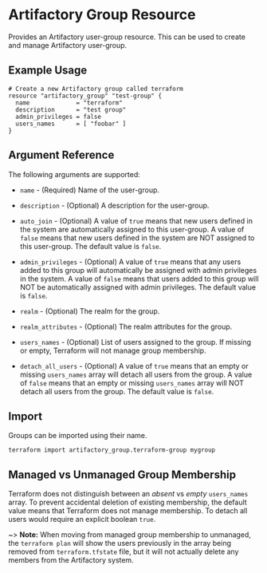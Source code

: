 # Artifactory Group Resource

Provides an Artifactory user-group resource. This can be used to create and manage Artifactory user-group.

## Example Usage

```hcl
# Create a new Artifactory group called terraform
resource "artifactory_group" "test-group" {
  name             = "terraform"
  description      = "test group"
  admin_privileges = false
  users_names      = [ "foobar" ]
}
```

## Argument Reference

The following arguments are supported:

* `name`                - (Required) Name of the user-group.

* `description`         - (Optional) A description for the user-group.

* `auto_join`           - (Optional) A value of `true` means that new users defined in the system are automatically assigned to this user-group. A value of `false` means that new users defined in the system are NOT assigned to this user-group. The default value is `false`.

* `admin_privileges`    - (Optional) A value of `true` means that any users added to this group will automatically be assigned with admin privileges in the system. A value of `false` means that users added to this group will NOT be automatically assigned with admin privileges. The default value is `false`.

* `realm`               - (Optional) The realm for the group.

* `realm_attributes`    - (Optional) The realm attributes for the group.

* `users_names`         - (Optional) List of users assigned to the group. If missing or empty, Terraform will not manage group membership.

* `detach_all_users`    - (Optional) A value of `true` means that an empty or missing `users_names` array will detach all users from the group. A value of `false` means that an empty or missing `users_names` array will NOT detach all users from the group. The default value is `false`.

## Import

Groups can be imported using their name.

```
terraform import artifactory_group.terraform-group mygroup
```

## Managed vs Unmanaged Group Membership

Terraform does not distinguish between an _absent_ vs _empty_ `users_names` array. To prevent accidental deletion of existing membership, the default value means that Terraform does not manage membership. To detach all users would require an explicit boolean `true`.

~> **Note:** When moving from managed group membership to unmanaged, the `terraform plan` will show the users previously in the array being removed from `terraform.tfstate` file, but it will not actually delete any members from the Artifactory system.
